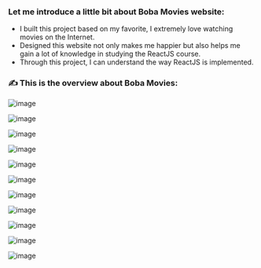 
### Let me introduce a little bit about Boba Movies website:
- I built this project based on my favorite, I extremely love watching movies on the Internet.
- Designed this website not only makes me happier but also helps me gain a lot of knowledge in studying the ReactJS course.
- Through this project, I can understand the way ReactJS is implemented.

### &#9997; This is the overview about Boba Movies:

![image](https://github.com/nguyenducanh6921/boba-movies/assets/129661047/eb866600-ff04-44fa-97ea-d7b43c1ef26d)

![image](https://github.com/nguyenducanh6921/boba-movies/assets/129661047/e77beefc-a03b-467b-a1c1-07ec31c96159)

![image](https://github.com/nguyenducanh6921/boba-movies/assets/129661047/02d616a6-868d-418c-90b7-cbadde897ca4)

![image](https://github.com/nguyenducanh6921/boba-movies/assets/129661047/e015f83b-d508-49ce-a69a-ae7908e53ecf)


![image](https://github.com/nguyenducanh6921/boba-movies/assets/129661047/8fe01ff3-2664-4ea7-a657-6c970b51ea88)

![image](https://github.com/nguyenducanh6921/boba-movies/assets/129661047/1aa8be09-4757-4fe3-837d-6caa4cf39119)

![image](https://github.com/nguyenducanh6921/boba-movies/assets/129661047/1f257bdf-3d46-4bde-ae1b-0dbd7f102d64)

![image](https://github.com/nguyenducanh6921/boba-movies/assets/129661047/11a1024c-0909-466c-82af-fd8fdd34d6ce)


![image](https://github.com/nguyenducanh6921/boba-movies/assets/129661047/9e3218c8-2faf-4f08-91f1-173f1609adc8)

![image](https://github.com/nguyenducanh6921/boba-movies/assets/129661047/7d7b980e-4694-41cd-89bd-017dc2e89398)

![image](https://github.com/nguyenducanh6921/boba-movies/assets/129661047/d259cfe7-0e9a-4dc8-b06e-a84a5c026938)



